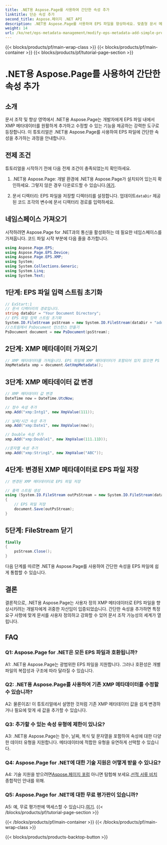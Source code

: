 ```yaml
---
title: .NET용 Aspose.Page를 사용하여 간단한 속성 추가
linktitle: 단순 속성 추가
second_title: Aspose.페이지 .NET API
description: .NET용 Aspose.Page를 사용하여 EPS 파일을 향상하세요. 맞춤형 문서 메타데이터에 간단한 속성을 손쉽게 추가하세요.
weight: 14
url: /ko/net/eps-metadata-management/modify-eps-metadata-add-simple-properties/
---
```


{{< blocks/products/pf/main-wrap-class >}}
{{< blocks/products/pf/main-container >}}
{{< blocks/products/pf/tutorial-page-section >}}

# .NET용 Aspose.Page를 사용하여 간단한 속성 추가

## 소개

문서 조작 및 향상 영역에서 .NET용 Aspose.Page는 개발자에게 EPS 파일 내에서 XMP 메타데이터를 원활하게 추가하고 수정할 수 있는 기능을 제공하는 강력한 도구로 등장합니다. 이 튜토리얼은 .NET용 Aspose.Page를 사용하여 EPS 파일에 간단한 속성을 추가하는 과정을 안내합니다.

## 전제 조건

튜토리얼을 시작하기 전에 다음 전제 조건이 충족되었는지 확인하세요.

1.  .NET용 Aspose.Page: 개발 환경에 .NET용 Aspose.Page가 설치되어 있는지 확인하세요. 그렇지 않은 경우 다운로드할 수 있습니다.[여기](https://releases.aspose.com/page/net/).

2.  문서 디렉터리: EPS 파일을 저장할 디렉터리를 설정합니다. 업데이트`dataDir` 제공된 코드 조각의 변수에 문서 디렉터리 경로를 입력하세요.

## 네임스페이스 가져오기

시작하려면 Aspose.Page for .NET과의 통신을 활성화하는 데 필요한 네임스페이스를 가져옵니다. 코드 파일 시작 부분에 다음 줄을 추가합니다.

```csharp
using Aspose.Page.EPS;
using Aspose.Page.EPS.Device;
using Aspose.Page.EPS.XMP;
using System;
using System.Collections.Generic;
using System.Linq;
using System.Text;
```

## 1단계: EPS 파일 입력 스트림 초기화

```csharp
// ExStart:1
// 문서 디렉터리의 경로입니다.
string dataDir = "Your Document Directory";
// EPS 파일 입력 스트림 초기화
System.IO.FileStream psStream = new System.IO.FileStream(dataDir + "add_simple_props_input.eps", System.IO.FileMode.Open, System.IO.FileAccess.Read);
//스트림에서 PsDocument 인스턴스 만들기
PsDocument document = new PsDocument(psStream);
```

## 2단계: XMP 메타데이터 가져오기

```csharp
// XMP 메타데이터를 가져옵니다. EPS 파일에 XMP 메타데이터가 포함되어 있지 않으면 PS 메타데이터 주석(%%Creator, %%CreateDate, %%Title 등)의 값으로 채워진 새 파일을 얻습니다.
XmpMetadata xmp = document.GetXmpMetadata();
```

## 3단계: XMP 메타데이터 값 변경

```csharp
// XMP 메타데이터 값 변경
DateTime now = DateTime.UtcNow;

// 정수 속성 추가
xmp.Add("xmp:Intg1", new XmpValue(111));

// 날짜/시간 속성 추가
xmp.Add("xmp:Date1", new XmpValue(now));

// Double 속성 추가
xmp.Add("xmp:Double1", new XmpValue(111.11D));

//문자열 속성 추가
xmp.Add("xmp:String1", new XmpValue("ABC"));
```

## 4단계: 변경된 XMP 메타데이터로 EPS 파일 저장

```csharp
// 변경된 XMP 메타데이터로 EPS 파일 저장

// 출력 스트림 생성
using (System.IO.FileStream outPsStream = new System.IO.FileStream(dataDir + "add_simple_props_output.eps", System.IO.FileMode.Create, System.IO.FileAccess.Write))
{
    // EPS 파일 저장
    document.Save(outPsStream);
}
```

## 5단계: FileStream 닫기

```csharp
finally
{
    psStream.Close();
}
```

다음 단계를 따르면 .NET용 Aspose.Page를 사용하여 간단한 속성을 EPS 파일에 쉽게 통합할 수 있습니다.

## 결론

결론적으로, .NET용 Aspose.Page는 사용자 정의 XMP 메타데이터로 EPS 파일을 향상시키려는 개발자에게 귀중한 자산임이 입증되었습니다. 간단한 속성을 추가하면 특정 요구 사항에 맞게 문서를 사용자 정의하고 강화할 수 있어 문서 조작 가능성의 세계가 열립니다.

## FAQ

### Q1: Aspose.Page for .NET은 모든 EPS 파일과 호환됩니까?

A1: .NET용 Aspose.Page는 광범위한 EPS 파일을 지원합니다. 그러나 호환성은 개별 파일의 복잡성과 구조에 따라 달라질 수 있습니다.

### Q2: .NET용 Aspose.Page를 사용하여 기존 XMP 메타데이터를 수정할 수 있습니까?

A2: 물론이죠! 이 튜토리얼에서 설명한 것처럼 기존 XMP 메타데이터 값을 쉽게 변경하거나 필요에 맞게 새 값을 추가할 수 있습니다.

### Q3: 추가할 수 있는 속성 유형에 제한이 있나요?

A3: .NET용 Aspose.Page는 정수, 날짜, 복식 및 문자열을 포함하여 속성에 대한 다양한 데이터 유형을 지원합니다. 메타데이터에 적합한 유형을 유연하게 선택할 수 있습니다.

### Q4: Aspose.Page for .NET에 대한 기술 지원은 어떻게 받을 수 있나요?

 A4: 기술 지원을 받으려면[Aspose.페이지 포럼](https://forum.aspose.com/c/page/39) 아니면 탐험해 보세요.[선적 서류 비치](https://reference.aspose.com/page/net/) 종합적인 안내를 위해.

### Q5: Aspose.Page for .NET에 대한 무료 평가판이 있습니까?

 A5: 예, 무료 평가판에 액세스할 수 있습니다.[여기](https://releases.aspose.com/).
{{< /blocks/products/pf/tutorial-page-section >}}

{{< /blocks/products/pf/main-container >}}
{{< /blocks/products/pf/main-wrap-class >}}

{{< blocks/products/products-backtop-button >}}

